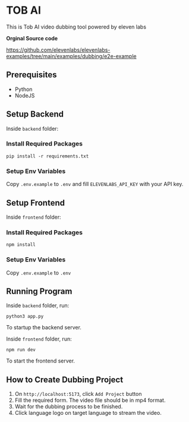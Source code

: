 # TOB AI

This is Tob AI video dubbing tool powered by eleven labs

**Orginal Source code**

https://github.com/elevenlabs/elevenlabs-examples/tree/main/examples/dubbing/e2e-example

## Prerequisites

- Python
- NodeJS

## Setup Backend

Inside `backend` folder:

### Install Required Packages

```
pip install -r requirements.txt
```

### Setup Env Variables

Copy `.env.example` to `.env` and fill `ELEVENLABS_API_KEY` with your API key.

## Setup Frontend

Inside `frontend` folder:

### Install Required Packages

```
npm install
```

### Setup Env Variables

Copy `.env.example` to `.env`

## Running Program

Inside `backend` folder, run:

```
python3 app.py
```

To startup the backend server.

Inside `frontend` folder, run:

```
npm run dev
```

To start the frontend server.

## How to Create Dubbing Project

1. On `http://localhost:5173`, click `Add Project` button
2. Fill the required form. The video file should be in mp4 format.
3. Wait for the dubbing process to be finished.
4. Click language logo on target language to stream the video.
